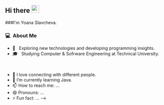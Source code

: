 <h2>Hi there <img src="https://media.giphy.com/media/hvRJCLFzcasrR4ia7z/giphy.gif" width="25px"></h2>

 ###I'm Yoana Slavcheva.

### 💻 &nbsp;About Me 

- 🤔 &nbsp; Exploring new technologies and developing programming insights.
- 🎓 &nbsp; Studying Computer & Sofrware Engineering at Technical University.


<br>

- 💬 I love connecting with different people.
- 🌱 I’m currently learning Java.
- 📫 How to reach me: ...
- 😄 Pronouns: ...
- ⚡ Fun fact: ...
-->
